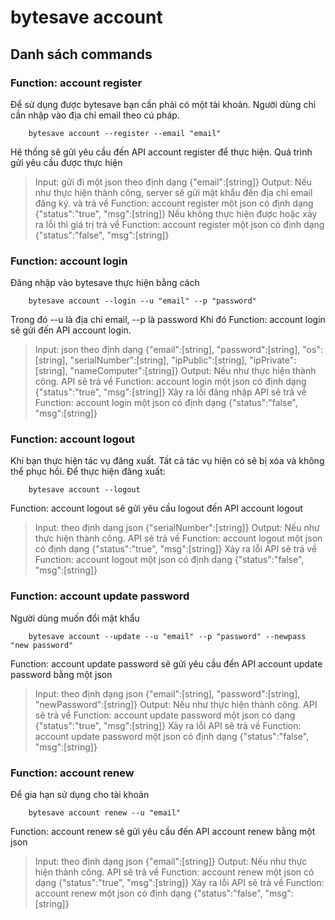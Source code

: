 # bytesave account

## Danh sách commands

### Function: account register
Để sử dụng được bytesave bạn cần phải có một tài khoản.
Người dùng chỉ cần nhập vào địa chỉ email theo cú pháp.
```
    bytesave account --register --email "email"
```
Hệ thống sẽ gửi yêu cầu đến API account register để thực hiện. Quá trình gửi yêu cầu được thực hiện
>   Input: gửi đi một json theo định dạng {"email":[string]} 
    Output:
    Nếu như thực hiện thành công, server sẽ gửi mật khẩu đến địa chỉ email đăng ký. và trả về Function: account register một json có định dạng {"status":"true", "msg":[string]}
    Nếu không thực hiện được hoặc xảy ra lỗi thì giá trị trả về Function: account register một json có định dạng {"status":"false", "msg":[string]}

### Function: account login
Đăng nhập vào bytesave thực hiện bằng cách
```
    bytesave account --login --u "email" --p "password"
```
Trong đó --u là địa chỉ email, --p là password
Khi đó Function: account login sẽ gửi đến API account login.
>    Input: json theo định dạng {"email":[string], "password":[string], "os":[string], "serialNumber":[string], "ipPublic":[string], "ipPrivate":[string], "nameComputer":[string]}
    Output:
    Nếu như thực hiện thành công. API sẽ trả về Function: account login một json có định dạng {"status":"true", "msg":[string]}
    Xảy ra lỗi đăng nhập API sẽ trả về Function: account login một json có định dạng {"status":"false", "msg":[string]}

### Function: account logout
Khi bạn thực hiện tác vụ đăng xuất. Tất cả tác vụ hiện có sẽ bị xóa và không thể phục hồi.
Để thực hiện đăng xuất:
```
    bytesave account --logout
```
Function: account logout sẽ gửi yêu cầu logout đến API account logout
>   Input: theo định dạng json {"serialNumber":[string]}
    Output:
    Nếu như thực hiện thành công. API sẽ trả về Function: account logout một json có định dạng {"status":"true", "msg":[string]}
    Xảy ra lỗi API sẽ trả về Function: account logout một json có định dạng {"status":"false", "msg":[string]}

### Function: account update password
Người dùng muốn đổi mật khẩu
```
    bytesave account --update --u "email" --p "password" --newpass "new password"
```
Function: account update password sẽ gửi yêu cầu đến API account update password bằng một json
>   Input: theo định dạng json {"email":[string], "password":[string], "newPassword":[string]}
    Output:
    Nếu như thực hiện thành công. API sẽ trả về Function: account update password một json có dạng {"status":"true", "msg":[string]}
    Xảy ra lỗi API sẽ trả về Function: account update password một json có định dạng {"status":"false", "msg":[string]}
### Function: account renew 
Để gia hạn sử dụng cho tài khoản
```
    bytesave account renew --u "email"
```
Function: account renew sẽ gửi yêu cầu đến API account renew bằng một json 
>   Input: theo định dạng json {"email":[string]}
    Output:
    Nếu như thực hiện thành công. API sẽ trả về Function: account renew một json có dạng {"status":"true", "msg":[string]}
    Xảy ra lỗi API sẽ trả về Function: account renew một json có định dạng {"status":"false", "msg":[string]}